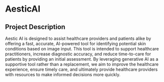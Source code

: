 # AesticAI
## Project Description
Aestic AI is designed to assist healthcare providers and patients alike by offering a fast, accurate, AI-powered tool for identifying potential skin conditions based on image input. This tool is intended to support healthcare practitioners, increase diagnostic accuracy, and reduce time-to-care for patients by providing an initial assessment.
By leveraging generative AI as a supportive tool rather than a replacement, we aim to improve the healthcare experience, ensure timely care, and ultimately provide healthcare providers with resources to make informed decisions more quickly.
